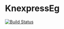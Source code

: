 # KnexpressEg

[![Build Status](https://travis-ci.org/CWShelly/KnexpressEg.svg?branch=master)](https://travis-ci.org/CWShelly/KnexpressEg)
